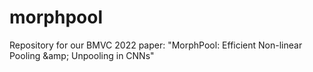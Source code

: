 # morphpool
Repository for our BMVC 2022 paper: "MorphPool: Efficient Non-linear Pooling \&amp; Unpooling in CNNs"
